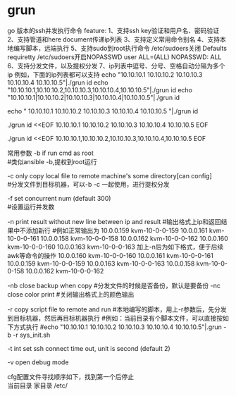 # grun
go 版本的ssh并发执行命令
  feature: 
  1、支持ssh key验证和用户名、密码验证
  2、支持管道和here document传递ip列表
  3、支持定义常用命令别名
  4、支持本地编写脚本，远端执行
  5、支持sudo到root执行命令
  /etc/sudoers关闭 Defaults    requiretty
  /etc/sudoers开启NOPASSWD  user     ALL=(ALL)       NOPASSWD: ALL
  6、支持分发文件，以及提权分发
  7、ip列表中逗号、分号、空格自动分隔为多个ip
  例如，下面的ip列表都可以支持
  echo "10.10.10.1 10.10.10.2 10.10.10.3 10.10.10.4 10.10.10.5"|./grun id
  echo "10.10.10.1,10.10.10.2,10.10.10.3,10.10.10.4,10.10.10.5"|./grun id
  echo "10.10.10.1|10.10.10.2|10.10.10.3|10.10.10.4|10.10.10.5"|./grun id

echo "
10.10.10.1
10.10.10.2
10.10.10.3
10.10.10.4
10.10.10.5
"|./grun id

./grun id <<EOF
10.10.10.1
10.10.10.2
10.10.10.3
10.10.10.4
10.10.10.5
EOF

./grun id <<EOF
10.10.10.1,10.10.10.2,10.10.10.3,10.10.10.4,10.10.10.5
EOF

常用参数
  -b    if run cmd as root    
        #类似ansible -b,提权到root运行

  -c    only copy local file to remote machine's some directory[can config]   
        #分发文件到目标机器，可以-b -c 一起使用，进行提权分发 

  -f    set concurrent num (default 300)  
        #设置运行并发数

  -n    print result without new line between ip and result 
        #输出格式上ip和返回结果中不添加新行
        #例如正常输出为
        10.0.0.159
        kvm-10-0-0-159
        10.0.0.161
        kvm-10-0-0-161
        10.0.0.158
        kvm-10-0-0-158
        10.0.0.162
        kvm-10-0-0-162
        10.0.0.160
        kvm-10-0-0-160
        10.0.0.163
        kvm-10-0-0-163
        加上-n后为如下格式，便于后续awk等命令的操作
        10.0.0.160 kvm-10-0-0-160
        10.0.0.161 kvm-10-0-0-161
        10.0.0.159 kvm-10-0-0-159
        10.0.0.163 kvm-10-0-0-163
        10.0.0.158 kvm-10-0-0-158
        10.0.0.162 kvm-10-0-0-162

  -nb   close backup when copy
        #分发文件的时候是否备份，默认是要备份
  -nc   close color print
        #关闭输出格式上的颜色输出

  -r    copy script file to remote and run
        #本地编写的脚本，用上-r参数后，先分发到目标机器，然后再目标机器执行
        #例如：当前目录有个脚本文件，可以直接按如下方式执行
        #echo "10.10.10.1 10.10.10.2 10.10.10.3 10.10.10.4 10.10.10.5"|.grun -b -r sys_init.sh

  -t int
        set ssh connect time out, unit is second (default 2)

  -v    open debug mode

cfg配置文件寻找顺序如下，找到第一个后停止  
当前目录
家目录
/etc/